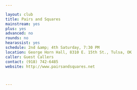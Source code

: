 ```yaml
---

layout: club
title: Pairs and Squares
mainstream: yes
plus: yes
advanced: no
rounds: no
hearassist: yes
schedule: 2nd &amp; 4th Saturday, 7:30 PM
location: George Horn Hall, 8310 E. 15th St., Tulsa, OK
caller: Guest Callers
contact: (918) 742-6485
website: http://www.pairsandsquares.net



---
```


